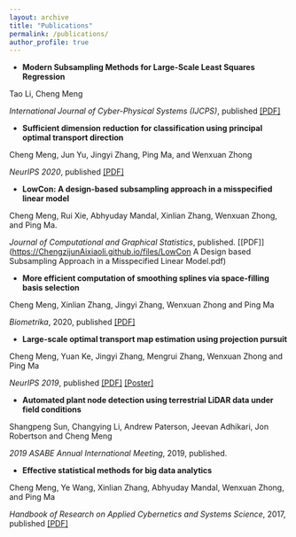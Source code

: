 ```yaml
---
layout: archive
title: "Publications"
permalink: /publications/
author_profile: true
---
```


- **Modern Subsampling Methods for Large-Scale Least Squares Regression**

Tao Li, Cheng Meng

*International Journal of Cyber-Physical Systems (IJCPS)*, published  [[PDF]](https://ChengzijunAixiaoli.github.io/files/NeurIPS-2020-sufficient-dimension-reduction-for-classification-using-principal-optimal-transport-direction-Paper.pdf)


- **Sufficient dimension reduction for classification using principal optimal transport direction**

Cheng Meng, Jun Yu, Jingyi Zhang, Ping Ma, and Wenxuan Zhong

*NeurIPS 2020*, published  [[PDF]](https://ChengzijunAixiaoli.github.io/files/NeurIPS-2020-sufficient-dimension-reduction-for-classification-using-principal-optimal-transport-direction-Paper.pdf)



- **LowCon: A design-based subsampling approach in a misspecified linear model**

Cheng Meng, Rui Xie, Abhyuday Mandal, Xinlian Zhang, Wenxuan Zhong, and Ping Ma. 

*Journal of Computational and Graphical Statistics*, published. [[PDF]](https://ChengzijunAixiaoli.github.io/files/LowCon A Design based Subsampling Approach in a Misspecified Linear Model.pdf)





- **More efficient computation of smoothing splines via space-filling basis selection**

Cheng Meng, Xinlian Zhang, Jingyi Zhang, Wenxuan Zhong and Ping Ma

*Biometrika*, 2020, published [[PDF]](https://ChengzijunAixiaoli.github.io/files/Biometrika.pdf)


- **Large-scale optimal transport map estimation using projection pursuit**

Cheng Meng, Yuan Ke, Jingyi Zhang, Mengrui Zhang, Wenxuan Zhong and Ping Ma

*NeurIPS 2019*, published [[PDF]](https://ChengzijunAixiaoli.github.io/files/Large_scale_optimal_transport_map_approximation_using_projection_pursuit.pdf)
[[Poster]](https://ChengzijunAixiaoli.github.io/files/PPMM_poster.pdf)



- **Automated plant node detection using terrestrial LiDAR data under field conditions**

Shangpeng Sun, Changying Li, Andrew Paterson, Jeevan Adhikari, Jon Robertson and Cheng Meng

*2019 ASABE Annual International Meeting*, 2019, published.




- **Effective statistical methods for big data analytics**

Cheng Meng, Ye Wang, Xinlian Zhang, Abhyuday Mandal, Wenxuan Zhong, and Ping Ma

*Handbook of Research on Applied Cybernetics and Systems Science*, 2017, published [[PDF]](https://ChengzijunAixiaoli.github.io/files/Effective_Statistical_Methods_for_Big_Data_Analytics.pdf)


